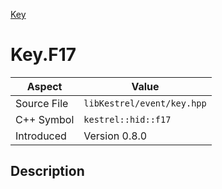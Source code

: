 [Key](index)
# Key.F17
| Aspect | Value |
| --- | --- |
| Source File | `libKestrel/event/key.hpp` |
| C++ Symbol | `kestrel::hid::f17` |
| Introduced | Version 0.8.0 |
## Description

